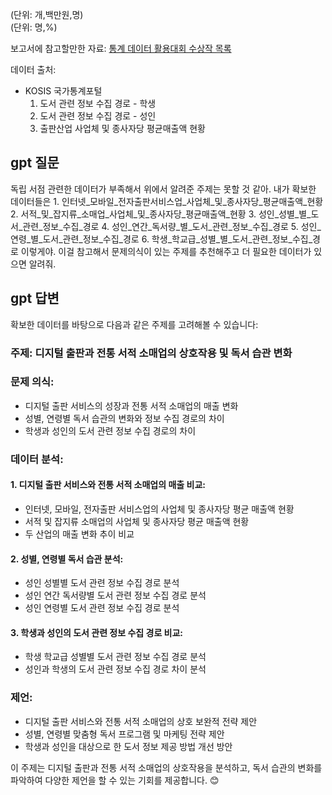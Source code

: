 (단위: 개,백만원,명)   
(단위: 명,%)

보고서에 참고할만한 자료: [통계 데이터 활용대회 수상작 목록](https://data.kostat.go.kr/sbchome/bbs/boardList.do?boardId=SBCSBBS_000000017002&curMenuNo=OPT_08_06_00_0)


데이터 출처:
- KOSIS 국가통계포털
  1. 도서 관련 정보 수집 경로 - 학생
  2. 도서 관련 정보 수집 경로 - 성인
  3. 출판산업 사업체 및 종사자당 평균매출액 현황


## gpt 질문
독립 서점 관련한 데이터가 부족해서 위에서 알려준 주제는 못할 것 같아. 내가 확보한 데이터들은 1. 인터넷_모바일_전자출판서비스업_사업체_및_종사자당_평균매출액_현황 2. 서적_및_잡지류_소매업_사업체_및_종사자당_평균매출액_현황 3. 성인_성별_별_도서_관련_정보_수집_경로 4. 성인_연간_독서량_별_도서_관련_정보_수집_경로 5. 성인_연령_별_도서_관련_정보_수집_경로 6. 학생_학교급_성별_별_도서_관련_정보_수집_경로 이렇게야. 이걸 참고해서 문제의식이 있는 주제를 추천해주고 더 필요한 데이터가 있으면 알려줘.

## gpt 답변

확보한 데이터를 바탕으로 다음과 같은 주제를 고려해볼 수 있습니다:

### 주제: 디지털 출판과 전통 서적 소매업의 상호작용 및 독서 습관 변화
### 문제 의식:
- 디지털 출판 서비스의 성장과 전통 서적 소매업의 매출 변화
- 성별, 연령별 독서 습관의 변화와 정보 수집 경로의 차이
- 학생과 성인의 도서 관련 정보 수집 경로의 차이

### 데이터 분석:
#### 1. 디지털 출판 서비스와 전통 서적 소매업의 매출 비교:
- 인터넷, 모바일, 전자출판 서비스업의 사업체 및 종사자당 평균 매출액 현황
- 서적 및 잡지류 소매업의 사업체 및 종사자당 평균 매출액 현황
- 두 산업의 매출 변화 추이 비교

#### 2. 성별, 연령별 독서 습관 분석:
- 성인 성별별 도서 관련 정보 수집 경로 분석
- 성인 연간 독서량별 도서 관련 정보 수집 경로 분석
- 성인 연령별 도서 관련 정보 수집 경로 분석

#### 3. 학생과 성인의 도서 관련 정보 수집 경로 비교:
- 학생 학교급 성별별 도서 관련 정보 수집 경로 분석
- 성인과 학생의 도서 관련 정보 수집 경로 차이 분석

### 제언:
- 디지털 출판 서비스와 전통 서적 소매업의 상호 보완적 전략 제안
- 성별, 연령별 맞춤형 독서 프로그램 및 마케팅 전략 제안
- 학생과 성인을 대상으로 한 도서 정보 제공 방법 개선 방안
   
이 주제는 디지털 출판과 전통 서적 소매업의 상호작용을 분석하고, 독서 습관의 변화를 파악하여 다양한 제언을 할 수 있는 기회를 제공합니다. 😊
